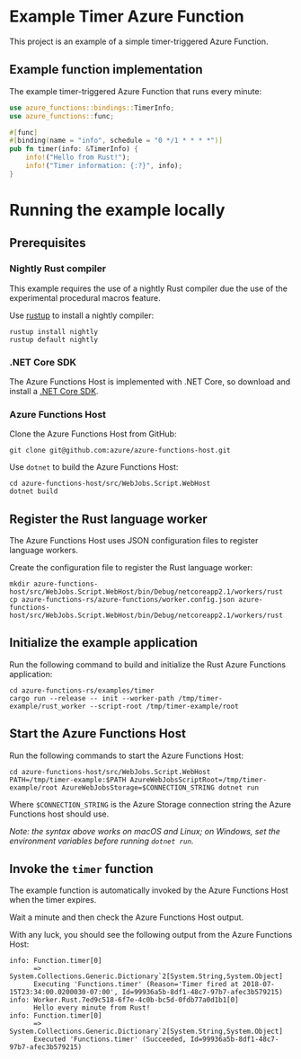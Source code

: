 # Example Timer Azure Function

This project is an example of a simple timer-triggered Azure Function.

## Example function implementation

The example timer-triggered Azure Function that runs every minute:

```rust
use azure_functions::bindings::TimerInfo;
use azure_functions::func;

#[func]
#[binding(name = "info", schedule = "0 */1 * * * *")]
pub fn timer(info: &TimerInfo) {
    info!("Hello from Rust!");
    info!("Timer information: {:?}", info);
}
```

# Running the example locally

## Prerequisites

### Nightly Rust compiler

This example requires the use of a nightly Rust compiler due the use of the experimental procedural macros feature.

Use [rustup](https://github.com/rust-lang-nursery/rustup.rs) to install a nightly compiler:

```
rustup install nightly
rustup default nightly
```

### .NET Core SDK

The Azure Functions Host is implemented with .NET Core, so download and install a [.NET Core SDK](https://www.microsoft.com/net/download).

### Azure Functions Host

Clone the Azure Functions Host from GitHub:

```
git clone git@github.com:azure/azure-functions-host.git
```

Use `dotnet` to build the Azure Functions Host:

```
cd azure-functions-host/src/WebJobs.Script.WebHost
dotnet build
```

## Register the Rust language worker

The Azure Functions Host uses JSON configuration files to register language workers.

Create the configuration file to register the Rust language worker:

```
mkdir azure-functions-host/src/WebJobs.Script.WebHost/bin/Debug/netcoreapp2.1/workers/rust
cp azure-functions-rs/azure-functions/worker.config.json azure-functions-host/src/WebJobs.Script.WebHost/bin/Debug/netcoreapp2.1/workers/rust
```

## Initialize the example application

Run the following command to build and initialize the Rust Azure Functions application:

```
cd azure-functions-rs/examples/timer
cargo run --release -- init --worker-path /tmp/timer-example/rust_worker --script-root /tmp/timer-example/root
```

## Start the Azure Functions Host

Run the following commands to start the Azure Functions Host:

```
cd azure-functions-host/src/WebJobs.Script.WebHost
PATH=/tmp/timer-example:$PATH AzureWebJobsScriptRoot=/tmp/timer-example/root AzureWebJobsStorage=$CONNECTION_STRING dotnet run
```

Where `$CONNECTION_STRING` is the Azure Storage connection string the Azure Functions host should use.

_Note: the syntax above works on macOS and Linux; on Windows, set the environment variables before running `dotnet run`._

## Invoke the `timer` function

The example function is automatically invoked by the Azure Functions Host when the timer expires.

Wait a minute and then check the Azure Functions Host output.

With any luck, you should see the following output from the Azure Functions Host:

```
info: Function.timer[0]
      => System.Collections.Generic.Dictionary`2[System.String,System.Object]
      Executing 'Functions.timer' (Reason='Timer fired at 2018-07-15T23:34:00.0200030-07:00', Id=99936a5b-8df1-48c7-97b7-afec3b579215)
info: Worker.Rust.7ed9c518-6f7e-4c0b-bc5d-0fdb77a0d1b1[0]
      Hello every minute from Rust!
info: Function.timer[0]
      => System.Collections.Generic.Dictionary`2[System.String,System.Object]
      Executed 'Functions.timer' (Succeeded, Id=99936a5b-8df1-48c7-97b7-afec3b579215)
```
